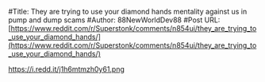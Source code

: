 #Title: They are trying to use your diamond hands mentality against us in pump and dump scams
#Author: 88NewWorldDev88
#Post URL: [https://www.reddit.com/r/Superstonk/comments/n854ui/they_are_trying_to_use_your_diamond_hands/](https://www.reddit.com/r/Superstonk/comments/n854ui/they_are_trying_to_use_your_diamond_hands/)


https://i.redd.it/j1h6mtmzh0y61.png